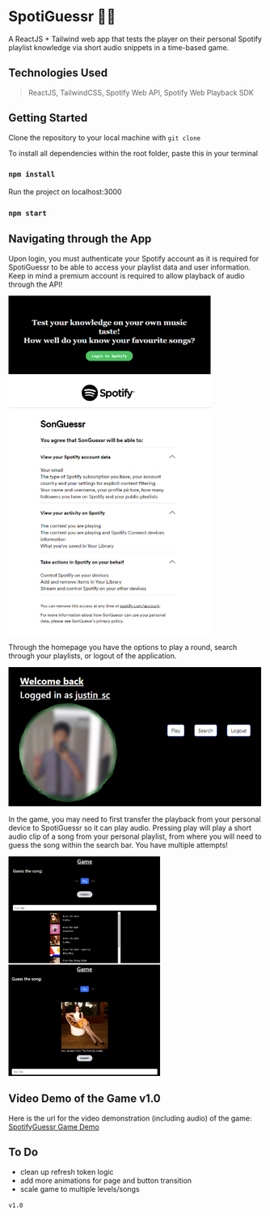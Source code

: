 # SpotiGuessr 🎵🤔

A ReactJS + Tailwind web app that tests the player on their personal Spotify playlist knowledge via short audio snippets in a time-based game.

## Technologies Used
> ReactJS, TailwindCSS, Spotify Web API, Spotify Web Playback SDK

## Getting Started

Clone the repository to your local machine with `git clone`

To install all dependencies within the root folder, paste this in your terminal
### `npm install`

Run the project on localhost:3000
### `npm start`

## Navigating through the App
<p>
    Upon login, you must authenticate your Spotify account as it is required for SpotiGuessr to be able to access your playlist data and user information. Keep in mind a premium account is required to allow playback of audio through the API!
</p>
<img src="./src/images/loginPage.png" width="400">

<img src="./src/images/spotifyAuthPage.png" width="400">

<p>
    Through the homepage you have the options to play a round, search through your playlists, or logout of the application.
</p>    
<img src="./src/images/homePage.png" width="500">

<p>
    In the game, you may need to first transfer the playback from your personal device to SpotiGuessr so it can play audio. Pressing play will play a short audio clip of a song from your personal playlist, from where you will need to guess the song within the search bar. You have multiple attempts!
</p>
<img src="./src/images/gameScreenshotPart1.png" width="300">
<img src="./src/images/gameScreenshotPart2.png" width="300">

## Video Demo of the Game v1.0
Here is the url for the video demonstration (including audio) of the game:
[SpotifyGuessr Game Demo](https://youtu.be/37P4sBEBP3o)


## To Do
- clean up refresh token logic
- add more animations for page and button transition
- scale game to multiple levels/songs

`v1.0`

